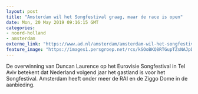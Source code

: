```yaml
---
layout: post
title: "Amsterdam wil het Songfestival graag, maar de race is open"
date: Mon, 20 May 2019 09:16:15 GMT
categories: 
- noord-holland 
- amsterdam 
externe_link: "https://www.ad.nl/amsterdam/amsterdam-wil-het-songfestival-graag-maar-de-race-is-open~aff40692/"
feature_image: "https://images1.persgroep.net/rcs/kSOoBKQ8RTGupTZsNAJpDBGeqwc/diocontent/26657309/_fitwidth/400/?appId=21791a8992982cd8da851550a453bd7f&quality=0.7"
---
```


De overwinning van Duncan Laurence op het Eurovisie Songfestival in Tel Aviv betekent dat Nederland volgend jaar het gastland is voor het Songfestival. Amsterdam heeft onder meer de RAI en de Ziggo Dome in de aanbieding.

